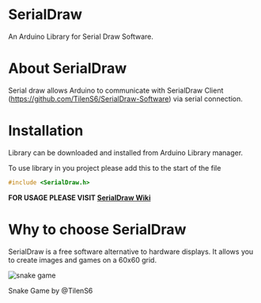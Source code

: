 # SerialDraw
An Arduino Library for Serial Draw Software.

# About SerialDraw
Serial draw allows Arduino to communicate with SerialDraw Client (https://github.com/TilenS6/SerialDraw-Software) via serial connection.

# Installation
Library can be downloaded and installed from Arduino Library manager.

To use library in you project please add this to the start of the file
```cpp
#include <SerialDraw.h>
```
**FOR USAGE PLEASE VISIT [SerialDraw Wiki](https://github.com/TilenS6/SerialDraw-Library/wiki)**

# Why to choose SerialDraw
SerialDraw is a free software alternative to hardware displays. It allows you to create images and games on a 60x60 grid.

![snake game](https://raw.githubusercontent.com/TilenS6/SerialDraw-Library/assets/snake.png)

Snake Game by @TilenS6
